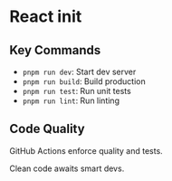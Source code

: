 # React init

## Key Commands

- `pnpm run dev`: Start dev server
- `pnpm run build`: Build production
- `pnpm run test`: Run unit tests
- `pnpm run lint`: Run linting

## Code Quality

GitHub Actions enforce quality and tests.

Clean code awaits smart devs.

